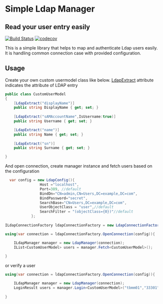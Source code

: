 # Simple Ldap Manager
## Read your user entry easily

[![Build Status](https://travis-ci.org/ozanerturk/LdapUserManager.svg?branch=master)](https://travis-ci.org/ozanerturk/LdapUserManager)
[![codecov](https://codecov.io/gh/ozanerturk/LdapUserManager/branch/master/graph/badge.svg)](https://codecov.io/gh/ozanerturk/LdapUserManager)

This is a simple library that helps to map and authenticate Ldap users easily. It is handling common connection case with provided configuration.





## Usage

Create your own custom usermodel class like below. [LdapExtract](LdapUserManager/Attribute/LdapExtractAttribute.cs) attribute indicates the attribute of LDAP entry
```csharp
public class CustomUserModel
{
    [LdapExtract("displayName")]
    public string DisplayName { get; set; }
    
    [LdapExtract("sAMAccountName",IsUsername:true)]
    public string Username { get; set; }

    [LdapExtract("name")]
    public string Name { get; set; }
    
    [LdapExtract("sn")]
    public string Surname { get; set; }

}
```

And open connection, create manager instance and fetch users based on the configuration

```csharp
  var config = new LdapConfig(){
                Host ="localhost",
                Port=389, //default
                BindDn="CN=admin,CN=Users,DC=example,DC=com",
                BindPassword="secret",
                SearchBase="CN=Users,DC=example,DC=com",
                UserObjectClass = "user",//default
                SearchFilter = "(objectClass={0})"//default
            };
            
ILdapConnectionFactory ldapConnectionFactory = new LdapConnectionFactory();

using(var connection = ldapConnectionFactory.OpenConnection(config)){

    ILdapManager manager = new LdapManager(connection);
    IList<CustomUserModel> users = manager.Fetch<CustomUserModel>();
    
}
```

or verify a user

```csharp
using(var connection = ldapConnectionFactory.OpenConnection(config)){

    ILdapManager manager = new LdapManager(connection);
    LoginResult users = manager.Login<CustomUserModel>("tbmm01","33301");
    
}
```


